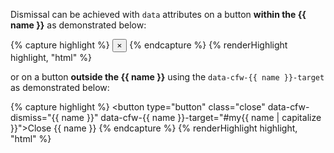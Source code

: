 Dismissal can be achieved with `data` attributes on a button **within the {{ name }}** as demonstrated below:

{% capture highlight %}
<button type="button" class="close" data-cfw-dismiss="{{ name }}" aria-label="Close"><span aria-hidden="true">&times;</span></button>
{% endcapture %}
{% renderHighlight highlight, "html" %}

or on a button **outside the {{ name }}** using the `data-cfw-{{ name }}-target` as demonstrated below:

{% capture highlight %}
<button type="button" class="close" data-cfw-dismiss="{{ name }}" data-cfw-{{ name }}-target="#my{{ name | capitalize }}">Close {{ name }}</button>
{% endcapture %}
{% renderHighlight highlight, "html" %}